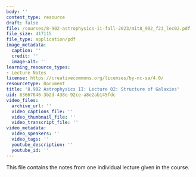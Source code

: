 ```yaml
---
body: ''
content_type: resource
draft: false
file: /courses/8-902-astrophysics-ii-fall-2023/mit8_902_f23_lec02.pdf
file_size: 417115
file_type: application/pdf
image_metadata:
  caption: ''
  credit: ''
  image-alt: ''
learning_resource_types:
- Lecture Notes
license: https://creativecommons.org/licenses/by-nc-sa/4.0/
resourcetype: Document
title: '8.902 Astrophysics II: Lecture 02: Structure of Galaxies'
uid: 63667646-3b2d-438e-92ce-a8e2ab145fdc
video_files:
  archive_url: ''
  video_captions_file: ''
  video_thumbnail_file: ''
  video_transcript_file: ''
video_metadata:
  video_speakers: ''
  video_tags: ''
  youtube_description: ''
  youtube_id: ''
---
```

This file contains the notes from one individual lecture given in the course.